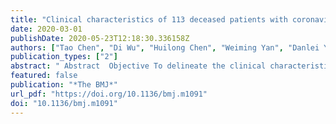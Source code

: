 ```yaml
---
title: "Clinical characteristics of 113 deceased patients with coronavirus disease 2019: retrospective study"
date: 2020-03-01
publishDate: 2020-05-23T12:18:30.336158Z
authors: ["Tao Chen", "Di Wu", "Huilong Chen", "Weiming Yan", "Danlei Yang", "Guang Chen", "Ke Ma", "Dong Xu", "Haijing Yu", "Hongwu Wang", "Tao Wang", "Wei Guo", "Jia Chen", "Chen Ding", "Xiaoping Zhang", "Jiaquan Huang", "Meifang Han", "Shusheng Li", "Xiaoping Luo", "Jianping Zhao", "Qin Ning"]
publication_types: ["2"]
abstract: " Abstract  Objective To delineate the clinical characteristics of patients with coronavirus disease 2019 (covid-19) who died.   Design Retrospective case series.   Setting Tongji Hospital in Wuhan, China.   Participants Among a cohort of 799 patients, 113 who died and 161 who recovered with a diagnosis of covid-19 were analysed. Data were collected until 28 February 2020.   Main outcome measures Clinical characteristics and laboratory findings were obtained from electronic medical records with data collection forms.   Results The median age of deceased patients (68 years) was significantly older than recovered patients (51 years). Male sex was more predominant in deceased patients (83; 73%) than in recovered patients (88; 55%). Chronic hypertension and other cardiovascular comorbidities were more frequent among deceased patients (54 (48%) and 16 (14%)) than recovered patients (39 (24%) and 7 (4%)). Dyspnoea, chest tightness, and disorder of consciousness were more common in deceased patients (70 (62%), 55 (49%), and 25 (22%)) than in recovered patients (50 (31%), 48 (30%), and 1 (1%)). The median time from disease onset to death in deceased patients was 16 (interquartile range 12.0-20.0) days. Leukocytosis was present in 56 (50%) patients who died and 6 (4%) who recovered, and lymphopenia was present in 103 (91%) and 76 (47%) respectively. Concentrations of alanine aminotransferase, aspartate aminotransferase, creatinine, creatine kinase, lactate dehydrogenase, cardiac troponin I, N-terminal pro-brain natriuretic peptide, and D-dimer were markedly higher in deceased patients than in recovered patients. Common complications observed more frequently in deceased patients included acute respiratory distress syndrome (113; 100%), type I respiratory failure (18/35; 51%), sepsis (113; 100%), acute cardiac injury (72/94; 77%), heart failure (41/83; 49%), alkalosis (14/35; 40%), hyperkalaemia (42; 37%), acute kidney injury (28; 25%), and hypoxic encephalopathy (23; 20%). Patients with cardiovascular comorbidity were more likely to develop cardiac complications. Regardless of history of cardiovascular disease, acute cardiac injury and heart failure were more common in deceased patients.   Conclusion Severe acute respiratory syndrome coronavirus 2 infection can cause both pulmonary and systemic inflammation, leading to multi-organ dysfunction in patients at high risk. Acute respiratory distress syndrome and respiratory failure, sepsis, acute cardiac injury, and heart failure were the most common critical complications during exacerbation of covid-19.  "
featured: false
publication: "*The BMJ*"
url_pdf: "https://doi.org/10.1136/bmj.m1091"
doi: "10.1136/bmj.m1091"
---
```


